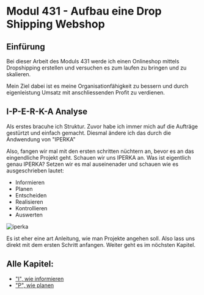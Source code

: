 # Modul 431 - Aufbau eine Drop Shipping Webshop
## Einfürung
Bei dieser Arbeit des Moduls 431 werde ich einen Onlineshop mittels Dropshipping erstellen und versuchen es zum laufen zu bringen und zu skalieren.

Mein Ziel dabei ist es meine Organisationfähigkeit zu bessern und durch eigenleistung Umsatz mit anschliessenden Profit zu verdienen.
## I-P-E-R-K-A Analyse
Als erstes bracuhe ich Struktur. Zuvor habe ich immer mich auf die Aufträge gestürtzt und einfach gemacht. Diesmal ändere ich das durch die Andwendung von "IPERKA"

Also, fangen wir mal mit den ersten schritten nüchtern an, bevor es an das eingendliche Projekt geht. Schauen wir uns IPERKA an. Was ist eigentlich genau IPERKA? Setzen wir es mal auseinenader und schauen wie es ausgeschrieben lautet:

- Informieren
- Planen
- Entscheiden
- Realisieren
- Kontrollieren
- Auswerten

![iperka](https://user-images.githubusercontent.com/90186208/170206560-7257ede7-3600-4169-b6da-77c2a3b75b34.jpg)

Es ist eher eine art Anleitung, wie man Projekte angehen soll. Also lass uns direkt mit dem ersten Schritt anfangen. Weiter geht es im nöchsten Kapitel.

## Alle Kapitel:


- ["I", wie informieren](https://github.com/silvioTBZ/M431/blob/main/Informieren-P-E-R-K-A.md)
- ["P", wie planen](https://github.com/silvioTBZ/M431/files/8793260/I-Planen-E-R-K-A.md)

